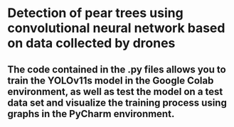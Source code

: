 # Detection of pear trees using convolutional neural network based on data collected by drones
## The code contained in the .py files allows you to train the YOLOv11s model in the Google Colab environment, as well as test the model on a test data set and visualize the training process using graphs in the PyCharm environment.
